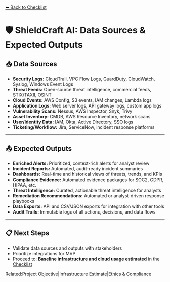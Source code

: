 [⬅️ Back to Checklist](./checklist.md) <!-- BROKEN LINK -->

# 🛡️ ShieldCraft AI: Data Sources & Expected Outputs

## 📥 Data Sources

- **Security Logs:** CloudTrail, VPC Flow Logs, GuardDuty, CloudWatch, Syslog, Windows Event Logs
- **Threat Feeds:** Open-source threat intelligence, commercial feeds, STIX/TAXII, OSINT
- **Cloud Events:** AWS Config, S3 events, IAM changes, Lambda logs
- **Application Logs:** Web server logs, API gateway logs, custom app logs
- **Vulnerability Scans:** Nessus, AWS Inspector, Snyk, Trivy
- **Asset Inventory:** CMDB, AWS Resource Inventory, network scans
- **User/Identity Data:** IAM, Okta, Active Directory, SSO logs
- **Ticketing/Workflow:** Jira, ServiceNow, incident response platforms

---

## 📤 Expected Outputs

- **Enriched Alerts:** Prioritized, context-rich alerts for analyst review
- **Incident Reports:** Automated, audit-ready incident summaries
- **Dashboards:** Real-time and historical views of threats, trends, and KPIs
- **Compliance Evidence:** Automated evidence packages for SOC2, GDPR, HIPAA, etc.
- **Threat Intelligence:** Curated, actionable threat intelligence for analysts
- **Remediation Recommendations:** Automated or analyst-driven response playbooks
- **Data Exports:** API and CSV/JSON exports for integration with other tools
- **Audit Trails:** Immutable logs of all actions, decisions, and data flows

---

## 📋 Next Steps

- Validate data sources and outputs with stakeholders
- Prioritize integrations for MVP
- Proceed to: **Baseline infrastructure and cloud usage estimated** in the [Checklist](./checklist.md) <!-- BROKEN LINK -->

Related:Project Objective|Infrastructure Estimate|Ethics & Compliance

<!-- Unhandled tags: em -->

<!-- Broken links detected: ./checklist.md, ./checklist.md -->